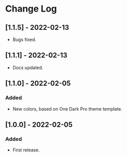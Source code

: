 # Change Log
## [1.1.5] - 2022-02-13
- Bugs fixed.

## [1.1.1] - 2022-02-13
- Docs updated.

## [1.1.0] - 2022-02-05
### Added
- New colors, based on One Dark Pro theme template.

## [1.0.0] - 2022-02-05
### Added
- First release.
